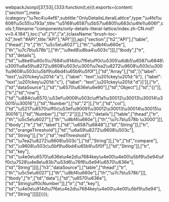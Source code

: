 webpackJsonp([37,53],{333:function(t,e){t.exports={content:["section"],meta:{category:"\u7ec4\u4ef6",subtitle:"OnlyDetailsLiteralLattice",type:"\u4fe1\u606f\u5c55\u793a",title:"\u5168\u6587\u5b57\u6805\u683c\u4fe1\u606f",cols:1,filename:"components/only-details-literal-lattice/index.zh-CN.md?v=0.4.184"},toc:["ul",["li",["a",{className:"brush-toc-h2",href:"#API",title:"API"},"API"]]],api:["section",["h2","API"],["table",["thead",["tr",["th","\u5c5e\u6027"],["th","\u8bf4\u660e"],["th","\u7c7b\u578b"],["th","\u9ed8\u8ba4\u503c"]]],["tbody",["tr",["td","details"],["td","\u8be6\u60c5\u7684\u914d\u7f6e\uff0c\u5305\u6db5\u6587\u6848\u3001\u6a59\u8272\u9608\u503c\u3001\u7ea2\u8272\u9608\u503c\u3001\u9608\u503c\u5bf9\u6bd4\u65b9\u5f0f"],["td","Array"],["td",'[{"label": "text",\u201ckey\u201d:"a"}, {"label": "text",\u201ckey\u201d:"b"}, {"label": "text",\u201ckey\u201d:"c"}, {"label": "text",\u201ckey\u201d:"d"}]']],["tr",["td","dataSource"],["td","\u6570\u636e\u6e90"],["td","Object"],["td","{}"]],["tr",["td","row"],["td","\u884c\u6570,\u53ef\u9009\u503c\uff1a1\u30012\u30013\u30014\u30015\u30016"],["td","Number"],["td","2"]],["tr",["td","col"],["td","\u5217\u6570\uff0c\u53ef\u90091\u30012\u30013\u30014\u30015\u30016"],["td","Number"],["td","2"]]]],["h3","details"],["table",["thead",["tr",["th","\u5c5e\u6027"],["th","\u8bf4\u660e"],["th","\u7c7b\u578b \u3000"]]],["tbody",["tr",["td","label"],["td","\u6587\u6848"],["td","String"]],["tr",["td","orangeThreshold"],["td","\u6a59\u8272\u9608\u503c"],["td","String"]],["tr",["td","redThreshold"],["td","\u7ea2\u8272\u9608\u503c"],["td","String"]],["tr",["td","compare"],["td","\u9608\u503c\u5bf9\u6bd4\u65b9\u5f0f"],["td","String"]],["tr",["td","key"],["td","\u4e0e\u6570\u636e\u4e2d\u7684key\u4e00\u4e00\u5bf9\u5e94\uff0c\u7528\u4e8e\u83b7\u53d6\u76f8\u5e94\u6570\u636e"],["td","String"]]]],["h3","dataSource"],["table",["thead",["tr",["th","\u5c5e\u6027"],["th","\u8bf4\u660e"],["th","\u7c7b\u578b"]]],["tbody",["tr",["td","data"],["td","\u6570\u636e"],["td","String\uff0cNumber"]],["tr",["td","key"],["td","\u4e0e\u914d\u7f6e\u4e2d\u7684key\u4e00\u4e00\u5bf9\u5e94"],["td","String"]]]]]}}});